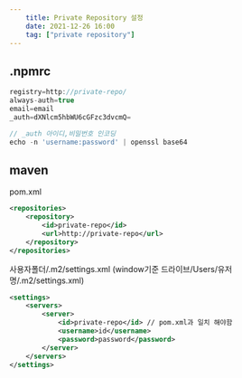 ```yaml
---
    title: Private Repository 설정
    date: 2021-12-26 16:00
    tag: ["private repository"]
---
```


## .npmrc
```javascript
registry=http://private-repo/
always-auth=true
email=email
_auth=dXNlcm5hbWU6cGFzc3dvcmQ=

// _auth 아이디,비밀번호 인코딩
echo -n 'username:password' | openssl base64
```

## maven
pom.xml
```xml
<repositories>
    <repository>
        <id>private-repo</id>
        <url>http://private-repo</url>
    </repository>
</repositories>
```

사용자폴더/.m2/settings.xml (window기준 드라이브/Users/유저명/.m2/settings.xml)
```xml
<settings>
    <servers>
        <server>
            <id>private-repo</id> // pom.xml과 일치 해야함
            <username>id</username>
            <password>password</password>
        </server>
    </servers>
</settings>
```